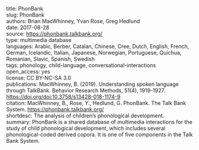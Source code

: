 title: PhonBank  
slug: PhonBank  
authors: Brian MacWhinney, Yvan Rose, Greg Hedlund  
date: 2017-08-28  
source: https://phonbank.talkbank.org/  
type: multimedia database  
languages: Arabic, Berber, Catalan, Chinese, Cree, Dutch, English, French, German, Icelandic, Italian, Japanese, Norwegian, Portuguese, Quichua, Romanian, Slavic, Spanish, Swedish  
tags: phonology, child-language, conversational-interactions  
open_access: yes  
license: CC BY-NC-SA 3.0  
publications: MacWhinney, B. (2019). Understanding spoken language through TalkBank. Behavior Research Methods, 51(4), 1919-1927. https://doi.org/doi:10.3758/s13428-018-1174-9  
citation: MacWhinney, B., Rose, Y., Hedlund, G. PhonBank. The Talk Bank System. https://phonbank.talkbank.org/  
shortdesc: The analysis of children’s phonological development.  
summary: PhonBank is a shared database of multimedia interactions for the study of child phonological development, which includes several phonological-coded derived copora. It is one of five components in the Talk Bank System.  
